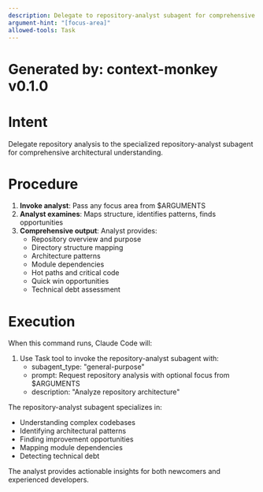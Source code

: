 ```yaml
---
description: Delegate to repository-analyst subagent for comprehensive codebase analysis
argument-hint: "[focus-area]"
allowed-tools: Task
---
```


# Generated by: context-monkey v0.1.0

# Intent

Delegate repository analysis to the specialized repository-analyst subagent for comprehensive architectural understanding.

# Procedure

1. **Invoke analyst**: Pass any focus area from $ARGUMENTS
2. **Analyst examines**: Maps structure, identifies patterns, finds opportunities
3. **Comprehensive output**: Analyst provides:
   - Repository overview and purpose
   - Directory structure mapping
   - Architecture patterns
   - Module dependencies
   - Hot paths and critical code
   - Quick win opportunities
   - Technical debt assessment

# Execution

When this command runs, Claude Code will:

1. Use Task tool to invoke the repository-analyst subagent with:
   - subagent_type: "general-purpose"
   - prompt: Request repository analysis with optional focus from $ARGUMENTS
   - description: "Analyze repository architecture"

The repository-analyst subagent specializes in:
- Understanding complex codebases
- Identifying architectural patterns
- Finding improvement opportunities
- Mapping module dependencies
- Detecting technical debt

The analyst provides actionable insights for both newcomers and experienced developers.